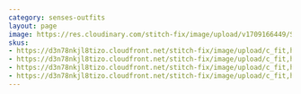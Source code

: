 ```yaml
---
category: senses-outfits
layout: page
image: https://res.cloudinary.com/stitch-fix/image/upload/v1709166449/Style_studio/Styleshuffle/2023-09-14_W_ISOF_E03_11796.jpg
skus:
- https://d3n78nkjl8tizo.cloudfront.net/stitch-fix/image/upload/c_fit,h_720,w_862/v1697525297/xnrtlcjfjkgtyyevjfcr.jpg
- https://d3n78nkjl8tizo.cloudfront.net/stitch-fix/image/upload/c_fit,h_720,w_862/v1691113286/j6kur4bcz3fg7ijjfhzi.jpg
- https://d3n78nkjl8tizo.cloudfront.net/stitch-fix/image/upload/c_fit,h_720,w_862/v1705562651/mn5kwvmge9sx9ffjh7ov.jpg
- https://d3n78nkjl8tizo.cloudfront.net/stitch-fix/image/upload/c_fit,h_720,w_862/v1668593960/srpnbxvilnceo532z5gr.jpg
---
```


